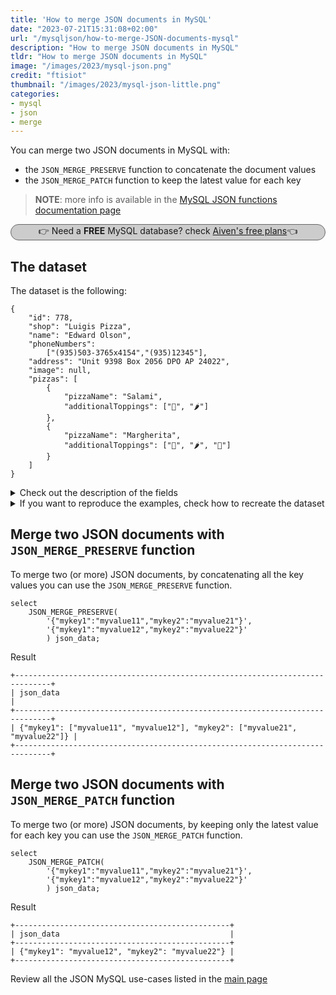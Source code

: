 ```yaml
---
title: 'How to merge JSON documents in MySQL'
date: "2023-07-21T15:31:08+02:00"
url: "/mysqljson/how-to-merge-JSON-documents-mysql"
description: "How to merge JSON documents in MySQL"
tldr: "How to merge JSON documents in MySQL"
image: "/images/2023/mysql-json.png"
credit: "ftisiot"
thumbnail: "/images/2023/mysql-json-little.png"
categories:
- mysql
- json
- merge
---
```



You can merge two JSON documents in MySQL with:

* the `JSON_MERGE_PRESERVE` function to concatenate the document values
* the `JSON_MERGE_PATCH` function to keep the latest value for each key

<!--more-->

> **NOTE**: more info is available in the [MySQL JSON functions documentation page](https://dev.mysql.com/doc/refman/8.0/en/json.html)

<p style="background: #cccccc;border: 1px solid #666666;border-radius: 15px;text-align: center;">👉 Need a <b>FREE</b> MySQL database? check <a href="https://go.aiven.io/francesco-signup">Aiven's free plans</a>👈</p>


## The dataset

The dataset is the following:

```
{
    "id": 778,
    "shop": "Luigis Pizza",
    "name": "Edward Olson",
    "phoneNumbers":
        ["(935)503-3765x4154","(935)12345"],
    "address": "Unit 9398 Box 2056 DPO AP 24022",
    "image": null,
    "pizzas": [
        {
            "pizzaName": "Salami",
            "additionalToppings": ["🥓", "🌶️"]
        },
        {
            "pizzaName": "Margherita",
            "additionalToppings": ["🍌", "🌶️", "🍍"]
        }
    ]
}
```

<details>
  <summary>Check out the description of the fields</summary>
The following examples use a pizza order dataset with an order having:

* `id`: 778
* `shop`: "Luigis Pizza"
* `name`: "Edward Olson"
* `phoneNumbers`:["(935)503-3765x4154","(935)12345"]
* `address`: "Unit 9398 Box 2056 DPO AP 24022"
* `image`: null
* and two pizzas contained in the `pizzas` item:

```
[
    {
        "pizzaName": "Salami",
        "additionalToppings": ["🥓", "🌶️"]
    },
    {
        "pizzaName": "Margherita",
        "additionalToppings": ["🍌", "🌶️", "🍍"]
    }
]
```
</details>
<details>
  <summary>If you want to reproduce the examples, check how to recreate the dataset</summary>

It can be recreated with the following script:

```
create table test(id serial primary key, json_data json);

insert into test(json_data) values (
'{
    "id": 778,
    "shop": "Luigis Pizza",
    "name": "Edward Olson",
    "phoneNumbers":
        ["(935)503-3765x4154","(935)12345"],
    "address": "Unit 9398 Box 2056 DPO AP 24022",
    "image": null,
    "pizzas": [
        {
            "pizzaName": "Salami",
            "additionalToppings": ["🥓", "🌶️"]
        },
        {
            "pizzaName": "Margherita",
            "additionalToppings": ["🍌", "🌶️", "🍍"]
        }
    ]
}');
```

</details>

## Merge two JSON documents with `JSON_MERGE_PRESERVE` function

To merge two (or more) JSON documents, by concatenating all the key values you can use the `JSON_MERGE_PRESERVE` function. 

```
select 
    JSON_MERGE_PRESERVE(
        '{"mykey1":"myvalue11","mykey2":"myvalue21"}',
        '{"mykey1":"myvalue12","mykey2":"myvalue22"}'
        ) json_data;
```

Result

```
+------------------------------------------------------------------------------+
| json_data                                                                    |
+------------------------------------------------------------------------------+
| {"mykey1": ["myvalue11", "myvalue12"], "mykey2": ["myvalue21", "myvalue22"]} |
+------------------------------------------------------------------------------+
```

## Merge two JSON documents with `JSON_MERGE_PATCH` function

To merge two (or more) JSON documents, by keeping only the latest value for each key you can use the `JSON_MERGE_PATCH` function. 

```
select 
    JSON_MERGE_PATCH(
        '{"mykey1":"myvalue11","mykey2":"myvalue21"}',
        '{"mykey1":"myvalue12","mykey2":"myvalue22"}'
        ) json_data;
```

Result

```
+------------------------------------------------+
| json_data                                      |
+------------------------------------------------+
| {"mykey1": "myvalue12", "mykey2": "myvalue22"} |
+------------------------------------------------+
```


Review all the JSON MySQL use-cases listed in the [main page](/mysqljson/main)